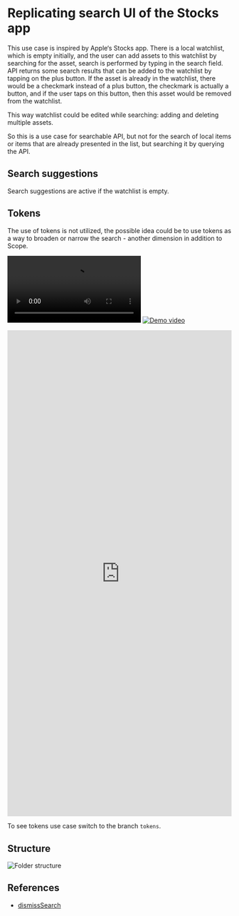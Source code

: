 # Replicating search UI of the Stocks app

This use case is inspired by Apple‘s Stocks app. There is a local watchlist, which is empty initially, and the user can add assets to this watchlist by searching for the asset, search is performed by typing in the search field. API returns some search results that can be added to the watchlist by tapping on the plus button. If the asset is already in the watchlist, there would be a checkmark instead of a plus button, the checkmark is actually a button, and if the user taps on this button, then this asset would be removed from the watchlist.

This way watchlist could be edited while searching: adding and deleting multiple assets.

So this is a use case for searchable API, but not for the search of local items or items that are already presented in the list, but searching it by querying the API.

## Search suggestions

Search suggestions are active if the watchlist is empty.

## Tokens

The use of tokens is not utilized, the possible idea could be to use tokens as a way to broaden or narrow the search - another dimension in addition to Scope.

![Demo video](Docs/searchable_demo.mp4)
[![Demo video](Docs/searchable_demo.png)](https://vimeo.com/753028951 "Replicating search UI of the Stocks app - demo")

<div style="padding:216.41% 0 0 0;position:relative;"><iframe src="https://player.vimeo.com/video/753028951?h=cd902aec3f&amp;badge=0&amp;autopause=0&amp;player_id=0&amp;app_id=58479" frameborder="0" allow="autoplay; fullscreen; picture-in-picture" allowfullscreen style="position:absolute;top:0;left:0;width:100%;height:100%;" title="searchable_demo"></iframe></div><script src="https://player.vimeo.com/api/player.js"></script>

To see tokens use case switch to the branch `tokens`.

## Structure

![Folder structure](Docs/folder_structure.png)

## References

* [dismissSearch](https://developer.apple.com/documentation/swiftui/environmentvalues/dismisssearch)
